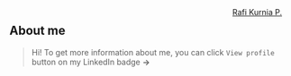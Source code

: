 <script type="text/javascript" src="https://platform.linkedin.com/badges/js/profile.js" async defer></script>

<div 
    style="margin:0 20px 20px 0;float:right"
    class="LI-profile-badge"  
    data-version="v1" 
    data-size="large" 
    data-locale="en_US" 
    data-type="horizontal" 
    data-theme="dark" 
    data-vanity="rafikurnia">
    <a class="LI-simple-link" href='https://id.linkedin.com/in/rafikurnia?trk=profile-badge'>
        Rafi Kurnia P.
    </a>
</div>

## About me

> Hi! To get more information about me, you can click `View profile` button on my LinkedIn badge **&rarr;**